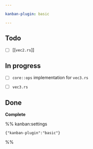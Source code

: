 ```yaml
---

kanban-plugin: basic

---
```


## Todo

- [ ] [[`vec2.rs`]]


## In progress

- [ ] `core::ops` implementation for `vec3.rs`
- [ ] `vec3.rs`


## Done

**Complete**




%% kanban:settings
```
{"kanban-plugin":"basic"}
```
%%